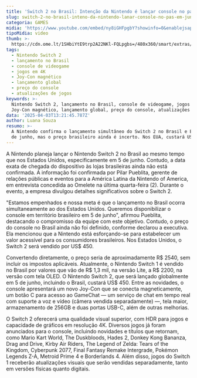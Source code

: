 ```yaml
---
title: 'Switch 2 no Brasil: Intenção da Nintendo é lançar console no país em junho'
slug: switch-2-no-brasil-inteno-da-nintendo-lanar-console-no-pas-em-junho
categoria: GAMES
midia: 'https://www.youtube.com/embed/ny8iGHFpgbY?showinfo=0&enablejsapi=1'
tipoMidia: video
thumb: >-
  https://cdn.ome.lt/1SHbiYtE9trp2A22NKl-FQLpgbs=/480x360/smart/extras/conteudos/switch-2-brasil-header.jpg
tags:
  - Nintendo Switch 2
  - lançamento no Brasil
  - console de videogame
  - jogos em 4K
  - Joy-Con magnético
  - lançamento global
  - preço do console
  - atualizações de jogos
keywords: >-
  Nintendo Switch 2, lançamento no Brasil, console de videogame, jogos em 4K,
  Joy-Con magnético, lançamento global, preço do console, atualizações de jogos
data: '2025-04-03T13:21:45.787Z'
author: Luana Souza
resumo: >-
  A Nintendo confirma o lançamento simultâneo do Switch 2 no Brasil e EUA em 5
  de junho, mas o preço brasileiro ainda é incerto. Nos EUA, custará US$ 450.
---
```


A Nintendo planeja lançar o Nintendo Switch 2 no Brasil ao mesmo tempo que nos Estados Unidos, especificamente em 5 de junho. Contudo, a data exata de chegada do dispositivo às lojas brasileiras ainda não está confirmada. A informação foi confirmada por Pilar Pueblita, gerente de relações públicas e eventos para a América Latina da Nintendo of America, em entrevista concedida ao Omelete na última quarta-feira (2). Durante o evento, a empresa divulgou detalhes significativos sobre o Switch 2.

"Estamos empenhados e nossa meta é que o lançamento no Brasil ocorra simultaneamente ao dos Estados Unidos. Queremos disponibilizar o console em território brasileiro em 5 de junho", afirmou Pueblita, destacando o compromisso da equipe com este objetivo. Contudo, o preço do console no Brasil ainda não foi definido, conforme declarou a executiva. Ela mencionou que a Nintendo está esforçando-se para estabelecer um valor acessível para os consumidores brasileiros. Nos Estados Unidos, o Switch 2 será vendido por US$ 450.

Convertendo diretamente, o preço seria de aproximadamente R$ 2540, sem incluir os impostos aplicáveis. Atualmente, o Nintendo Switch 1 é vendido no Brasil por valores que vão de R$ 1,3 mil, na versão Lite, a R$ 2200, na versão com tela OLED. O Nintendo Switch 2, que será lançado globalmente em 5 de junho, incluindo o Brasil, custará US$ 450. Entre as novidades, o console apresentará um novo Joy-Con que se conecta magneticamente, um botão C para acesso ao GameChat — um serviço de chat em tempo real com suporte a voz e vídeo (câmera vendida separadamente) —, tela maior, armazenamento de 256GB e duas portas USB-C, além de outras melhorias.

O Switch 2 oferecerá uma qualidade visual superior, com HDR para jogos e capacidade de gráficos em resolução 4K. Diversos jogos já foram anunciados para o console, incluindo novidades e títulos que retornam, como Mario Kart World, The Duskbloods, Hades 2, Donkey Kong Bananza, Drag and Drive, Kirby Air Riders, The Legend of Zelda: Tears of the Kingdom, Cyberpunk 2077, Final Fantasy Remake Intergrade, Pokémon Legends Z-A, Metroid Prime 4 e Borderlands 4. Além disso, jogos do Switch 1 receberão atualizações visuais que serão vendidas separadamente, tanto em versões físicas quanto digitais.
